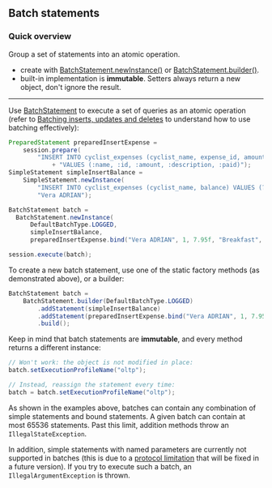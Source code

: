 <!--
Licensed to the Apache Software Foundation (ASF) under one
or more contributor license agreements.  See the NOTICE file
distributed with this work for additional information
regarding copyright ownership.  The ASF licenses this file
to you under the Apache License, Version 2.0 (the
"License"); you may not use this file except in compliance
with the License.  You may obtain a copy of the License at

  http://www.apache.org/licenses/LICENSE-2.0

Unless required by applicable law or agreed to in writing,
software distributed under the License is distributed on an
"AS IS" BASIS, WITHOUT WARRANTIES OR CONDITIONS OF ANY
KIND, either express or implied.  See the License for the
specific language governing permissions and limitations
under the License.
-->

## Batch statements

### Quick overview

Group a set of statements into an atomic operation.

* create with [BatchStatement.newInstance()] or [BatchStatement.builder()].
* built-in implementation is **immutable**. Setters always return a new object, don't ignore the
  result.

-----

Use [BatchStatement] to execute a set of queries as an atomic operation (refer to 
[Batching inserts, updates and deletes][batch_dse] to understand how to use batching effectively):

```java
PreparedStatement preparedInsertExpense =
    session.prepare(
        "INSERT INTO cyclist_expenses (cyclist_name, expense_id, amount, description, paid) "
            + "VALUES (:name, :id, :amount, :description, :paid)");
SimpleStatement simpleInsertBalance =
    SimpleStatement.newInstance(
        "INSERT INTO cyclist_expenses (cyclist_name, balance) VALUES (?, 0) IF NOT EXISTS",
        "Vera ADRIAN");

BatchStatement batch =
  BatchStatement.newInstance(
      DefaultBatchType.LOGGED,
      simpleInsertBalance,
      preparedInsertExpense.bind("Vera ADRIAN", 1, 7.95f, "Breakfast", false));

session.execute(batch);
```

To create a new batch statement, use one of the static factory methods (as demonstrated above), or a
builder: 

```java
BatchStatement batch =
    BatchStatement.builder(DefaultBatchType.LOGGED)
        .addStatement(simpleInsertBalance)
        .addStatement(preparedInsertExpense.bind("Vera ADRIAN", 1, 7.95f, "Breakfast", false))
        .build();
```

Keep in mind that batch statements are **immutable**, and every method returns a different instance:

```java
// Won't work: the object is not modified in place:
batch.setExecutionProfileName("oltp");

// Instead, reassign the statement every time:
batch = batch.setExecutionProfileName("oltp");
```

As shown in the examples above, batches can contain any combination of simple statements and bound 
statements. A given batch can contain at most 65536 statements. Past this limit, addition methods
throw an `IllegalStateException`.

In addition, simple statements with named parameters are currently not supported in batches (this is
due to a [protocol limitation][CASSANDRA-10246] that will be fixed in a future version). If you try
to execute such a batch, an `IllegalArgumentException` is thrown.

[BatchStatement]: https://docs.datastax.com/en/drivers/java/4.5/com/datastax/oss/driver/api/core/cql/BatchStatement.html
[BatchStatement.newInstance()]: https://docs.datastax.com/en/drivers/java/4.5/com/datastax/oss/driver/api/core/cql/BatchStatement.html#newInstance-com.datastax.oss.driver.api.core.cql.BatchType-
[BatchStatement.builder()]: https://docs.datastax.com/en/drivers/java/4.5/com/datastax/oss/driver/api/core/cql/BatchStatement.html#builder-com.datastax.oss.driver.api.core.cql.BatchType-
[batch_dse]: http://docs.datastax.com/en/dse/6.7/cql/cql/cql_using/useBatch.html
[CASSANDRA-10246]: https://issues.apache.org/jira/browse/CASSANDRA-10246
